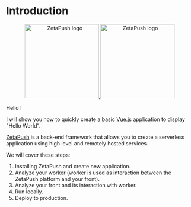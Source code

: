 # Introduction

<p align="center">
  <a href="https://zetapush.com/">
    <img src="https://www.zetapush.com/wp-content/uploads/2018/09/ZPlogo-websafe.png" alt="ZetaPush logo" width="200"/>
  </a>
  <a href="https://vuejs.org/">
    <img src="https://vuejs.org/images/logo.png" alt="ZetaPush logo" width="200"/>
  </a>
<p>

Hello !

I will show you how to quickly create a basic [Vue.js](https://vuejs.org) application to display "Hello World".

[ZetaPush](https://www.zetapush.com/) is a back-end framework that allows you to create a serverless application using high level and remotely hosted services.

We will cover these steps:

1. Installing ZetaPush and create new application.
2. Analyze your worker (worker is used as interaction between the ZetaPush platform and your front).
3. Analyze your front and its interaction with worker.
4. Run locally.
5. Deploy to production.